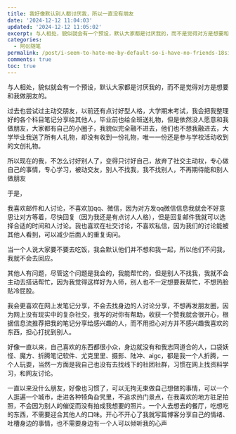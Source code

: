 ```yaml
---
title: 我好像默认别人都讨厌我，所以一直没有朋友
date: '2024-12-12 11:04:03'
updated: '2024-12-12 11:05:02'
excerpt: 与人相处，貌似就会有一个预设，默认大家都是讨厌我的，而不是觉得对方是想要和我做朋友的。
categories:
  - 阿巛随笔
permalink: /post/i-seem-to-hate-me-by-default-so-i-have-no-friends-18si5t.html
comments: true
toc: true
---
```




与人相处，貌似就会有一个预设，默认大家都是讨厌我的，而不是觉得对方是想要和我做朋友的。

过去也尝试过主动交朋友，以前还有点讨好型人格，大学期末考试，我会把我整理好的各个科目笔记分享给其他人，毕业前也给全班送礼物，但是依然没人愿意和我做朋友，大家都有自己的小圈子，我貌似完全融不进去，他们也不想我融进去，大学毕业我送了所有人礼物，却没有收到一份礼物，唯一一份还是参与学校活动收到的文创礼物。

所以现在的我，不怎么讨好别人了，变得只讨好自己，放弃了社交主动权，专心做自己的事情，专心学习，被动交友，别人不找我，我不找别人，不再期待能和别人做朋友

于是，

我喜欢邮件和人讨论，不喜欢加qq、微信，因为对方发qq微信信息我就会不好意思让对方等着，尽快回复（因为我还是有点讨人人格），但是回复邮件我就可以选择合适的时间和人讨论。我也喜欢在社交讨论，不喜欢私信，因为我们的讨论能被其他人看到，可以减少后面人的重复询问。

当一个人说大家要不要去吃饭，我会默认他们并不想和我一起，所以他们不问我，我就不会去回应。

其他人有问题，尽管这个问题是我会的，我能帮忙的，但是别人不找我，我就不会主动去搭话帮忙，因为我觉得这样好为人师，别人也不一定想要我帮忙，不想热脸贴冷屁股。

我会更喜欢在网上发笔记分享，不会去找身边的人讨论分享，不想再发朋友圈，因为网上没有现实中的复杂社交，我写的对你有帮助，收获一个赞我就会很开心，根据信息流推荐把我的笔记分享给感兴趣的人，而不用担心对方并不感兴趣我喜欢的东西，担心打扰到别人。

好像一直以来，自己喜欢的东西都很小众，身边就没有和我志同道合的人，口袋妖怪、魔方、折腾笔记软件、尤克里里、摄影、陆冲、aigc，都是我一个人折腾，一个人玩耍，当然一方面是我自己也没有去找线下的社团社群，习惯在网上找资料学习，和网友讨论。

一直以来没什么朋友，好像也习惯了，可以无拘无束做自己想做的事情，可以一个人逛遍一个城市，走进各种犄角旮旯里，不追求热门景点，在我喜欢的地方驻足拍照，不会因为别人的催促而没有拍成我想要的照片。一个人去想去的餐厅，吃想吃的东西，不需要迎合其他人的口味。开心不开心了我就写篇博客分享自己的情绪、吐槽身边的事情，也不需要身边有一个人可以倾听我的心声
